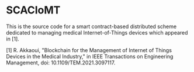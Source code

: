 # SCACIoMT
This is the source code for a smart contract-based distributed scheme dedicated to managing medical Internet-of-Things devices which appeared in [1].

[1] R. Akkaoui, "Blockchain for the Management of Internet of Things Devices in the Medical Industry," in IEEE Transactions on Engineering Management, doi: 10.1109/TEM.2021.3097117.
